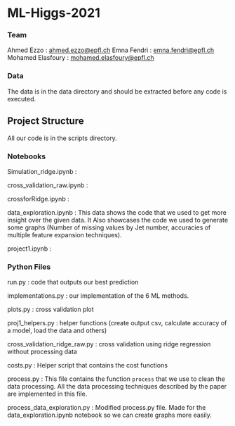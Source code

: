 # ML-Higgs-2021

### Team 
Ahmed Ezzo : ahmed.ezzo@epfl.ch
Emna Fendri : emna.fendri@epfl.ch
Mohamed Elasfoury : mohamed.elasfoury@epfl.ch

### Data
The data is in the data directory and should be extracted before any code is executed.

## Project Structure

All our code is in the scripts directory.

### Notebooks

Simulation_ridge.ipynb : 

cross_validation_raw.ipynb : 

crossforRidge.ipynb : 

data_exploration.ipynb : This data shows the code that we used to get more insight over the given data. It Also showcases the code we used to generate some graphs (Number of missing values by Jet number, accuracies of multiple feature expansion techniques).

project1.ipynb : 

### Python Files

run.py : code that outputs our best prediction

implementations.py : our implementation of the 6 ML methods.

plots.py : cross validation plot

proj1_helpers.py : helper functions (create output csv, calculate accuracy of a model, load the data and others)  

cross_validation_ridge_raw.py : cross validation using ridge regression without processing data

costs.py : Helper script that contains the cost functions

process.py : This file contains the function `process` that we use to clean the data processing. All the data processing techniques described by the paper are implemented in this file. 

process_data_exploration.py : Modified process.py file. Made for the data_exploration.ipynb notebook so we can create graphs more easily.




